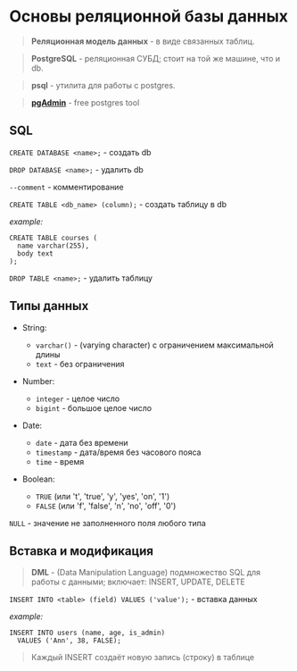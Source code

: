 # Основы реляционной базы данных

> **Реляционная модель данных** - в виде связанных таблиц.

> **PostgreSQL** - реляционная СУБД; стоит на той же машине, что и db.

> **psql** - утилита для работы с postgres.

> [**pgAdmin**](https://www.pgadmin.org/) - free postgres tool


## SQL

```CREATE DATABASE <name>;``` - создать db

```DROP DATABASE <name>;``` - удалить db

```--comment``` - комментирование

```CREATE TABLE <db_name> (column);``` - создать таблицу в db

*example:*
```
CREATE TABLE courses (
  name varchar(255),
  body text
);
```

```DROP TABLE <name>;``` - удалить таблицу

## Типы данных

- String:
  - ```varchar()``` - (varying character) с ограничением максимальной длины
  - ``text`` - без ограничения

- Number:
  - `integer` - целое число
  - ```bigint``` - большое целое число

- Date:
  - ```date``` - дата без времени
  - ```timestamp``` - дата/время без часового пояса
  - ```time``` - время

- Boolean:
  - ```TRUE``` (или 't', 'true', 'y', 'yes', 'on', '1')
  - ``FALSE`` (или 'f', 'false', 'n', 'no', 'off', '0')

```NULL``` - значение не заполненного поля любого типа

## Вставка и модификация

> **DML** - (Data Manipulation Language) подмножество SQL для работы с данными;
>           включает: INSERT, UPDATE, DELETE

```INSERT INTO <table> (field) VALUES ('value');``` - вставка данных

*example:*
```
INSERT INTO users (name, age, is_admin)
  VALUES ('Ann', 38, FALSE);
```

> Каждый INSERT создаёт новую запись (строку) в таблице